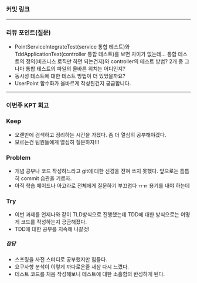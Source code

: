### **커밋 링크**
<!-- 
좋은 피드백을 받기 위해 가장 중요한 것은 코드를 작성할 때 커밋을 작업 단위로 잘 쪼개는 것입니다.
모든 작업을 하나의 커밋에 진행하고 PR을 하면 구조 파악에 많은 시간을 소모하기 때문에 절대로
좋은 피드백을 받을 수 없습니다.


필수 양식)
커밋 이름 : 커밋 링크

예시)
동시성 처리 : c83845
동시성 테스트 코드 : d93ji3
-->

---
### **리뷰 포인트(질문)**
- PointServiceIntegrateTest(service 통합 테스트)와 TddApplicationTest(controller 통합 테스트)를 보면 차이가 없는데... 통합 테스트의 정의(비즈니스 로직만 하면 되는건지)와 controller의 테스트 방법? 2개 중 그나마 통합 테스트의 파일의 올바른 위치는 어디인지?
- 동시성 테스트에 대한 테스트 방법이 더 있었을까요?
- UserPoint 함수화가 올바르게 작성된건지 궁금합니다.
<!-- - 리뷰어가 특히 확인해야 할 부분이나 신경 써야 할 코드가 있다면 명확히 작성해주세요.(최대 2개)
  
  좋은 예:
  - `ErrorMessage` 컴포넌트의 상태 업데이트 로직이 적절한지 검토 부탁드립니다.
  - 추가한 유닛 테스트(`LoginError.test.js`)의 테스트 케이스가 충분한지 확인 부탁드립니다.

  나쁜 예:
  - 개선사항을 알려주세요.
  - 코드 전반적으로 봐주세요.
  - 뭘 질문할지 모르겠어요. -->
---
### **이번주 KPT 회고**
### Keep
<!-- 유지해야 할 좋은 점 -->
- 오랜만에 검색하고 정리하는 시간을 가졌다. 좀 더 열심히 공부해야겠다.
- 모르는건 팀원들에게 열심히 질문하자!!!

### Problem
<!--개선이 필요한 점-->
- 개념 공부나 코드 작성하느라고 git에 대한 신경을 전혀 쓰지 못했다. 앞으로는 틈틈히 commit 습관을 기르자.
- 아직 학습 메이드나 아고라로 전체에게 질문하기 부끄럽다 ㅠㅠ 용기를 내야 하는데

### Try
<!-- 새롭게 시도할 점 -->
- 이번 과제를 언제나와 같이 TLD방식으로 진행했는데 TDD에 대한 방식으로는 어떻게 코드를 작성하는지 긍금해졌다.
- TDD에 대한 공부를 지속해 나갈것!

##### 잡담
- 스프링을 사전 스터디로 공부했지만 힘들다.
- 요구사항 분석이 이렇게 까다로운줄 새삼 다시 느꼈다.
- 테스트 코드를 처음 작성해보니 테스트에 대한 소홀함의 반성하게 된다.

